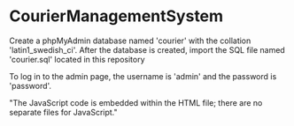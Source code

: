 # CourierManagementSystem 

Create a phpMyAdmin database named 'courier' with the collation 'latin1_swedish_ci'. After the database is created, import the SQL file named 'courier.sql' located in this repository

To log in to the admin page, the username is 'admin' and the password is 'password'.

"The JavaScript code is embedded within the HTML file; there are no separate files for JavaScript."

